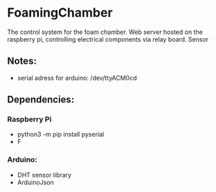 # FoamingChamber
 The control system for the foam chamber. 
 Web server hosted on the raspberry pi, controlling electrical components via relay board. Sensor 
## Notes: 
- serial adress for arduino: /dev/ttyACM0cd

## Dependencies:
### Raspberry Pi 
- python3 -m pip install pyserial
- F
### Arduino:
- DHT sensor library 
- ArduinoJson